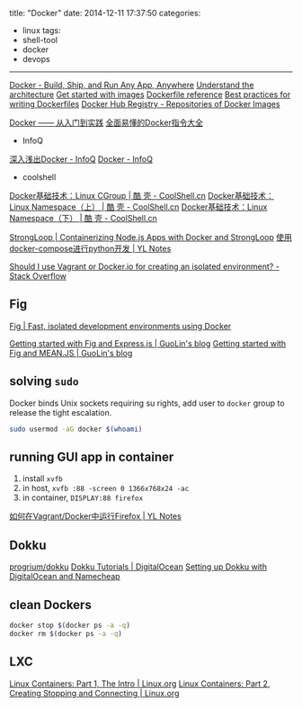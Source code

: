 title: "Docker"
date: 2014-12-11 17:37:50
categories:
- linux
tags:
- shell-tool
- docker
- devops
---

[Docker - Build, Ship, and Run Any App, Anywhere](https://www.docker.com/)
[Understand the architecture](http://docs.docker.com/introduction/understanding-docker/)
[Get started with images](https://docs.docker.com/userguide/dockerimages/)
[Dockerfile reference](http://docs.docker.com/reference/builder/)
[Best practices for writing Dockerfiles](https://docs.docker.com/articles/dockerfile_best-practices/)
[Docker Hub Registry - Repositories of Docker Images](https://registry.hub.docker.com/)

[Docker —— 从入门到实践](http://yeasy.gitbooks.io/docker_practice/content/)
[全面易懂的Docker指令大全](http://joshhu.gitbooks.io/dockercommands/content/index.html)

* InfoQ

[深入浅出Docker - InfoQ](http://www.infoq.com/cn/dockerdeep/)
[Docker - InfoQ](http://www.infoq.com/cn/dockers)

* coolshell

[Docker基础技术：Linux CGroup | 酷 壳 - CoolShell.cn](http://coolshell.cn/articles/17049.html)
[Docker基础技术：Linux Namespace（上） | 酷 壳 - CoolShell.cn](http://coolshell.cn/articles/17010.html)
[Docker基础技术：Linux Namespace（下） | 酷 壳 - CoolShell.cn](http://coolshell.cn/articles/17029.html)

[StrongLoop | Containerizing Node.js Apps with Docker and StrongLoop](https://strongloop.com/strongblog/containerizing-node-js-apps-with-docker-and-strongloop/)
[使用docker-compose进行python开发 | YL Notes](http://yunlzheng.github.io/2015/06/06/dev-python-with-docker-compose/)

[Should I use Vagrant or Docker.io for creating an isolated environment? - Stack Overflow](http://stackoverflow.com/questions/16647069/should-i-use-vagrant-or-docker-io-for-creating-an-isolated-environment)

## Fig

[Fig | Fast, isolated development environments using Docker](http://www.fig.sh/index.html)

[Getting started with Fig and Express.js | GuoLin's blog](http://guolinn.com/2015/Getting-started-with-Fig-and-Express-js/)
[Getting started with Fig and MEAN.JS | GuoLin's blog](http://guolinn.com/2015/fig-meanjs/)

## solving `sudo`

Docker binds Unix sockets requiring su rights, add user to `docker` group to release the tight escalation.

```sh
sudo usermod -aG docker $(whoami)
```

## running GUI app in container

1. install `xvfb`
2. in host, `xvfb :88 -screen 0 1366x768x24 -ac`
3. in container, `DISPLAY:88 firefox`

[如何在Vagrant/Docker中运行Firefox | YL Notes](http://yunlzheng.github.io/2014/10/19/intro-xvfn-ubuntu/)

## Dokku

[progrium/dokku](https://github.com/progrium/dokku)
[Dokku Tutorials | DigitalOcean](https://www.digitalocean.com/community/tags/dokku)
[Setting up Dokku with DigitalOcean and Namecheap](https://gist.github.com/ngoldman/7287753)

## clean Dockers

```sh
docker stop $(docker ps -a -q)
docker rm $(docker ps -a -q)
```

## LXC

[Linux Containers: Part 1, The Intro | Linux.org](http://www.linux.org/threads/linux-containers-part-1-the-intro.4379/)
[Linux Containers: Part 2, Creating Stopping and Connecting | Linux.org](http://www.linux.org/threads/linux-containers-part-2-creating-stopping-and-connecting.4399/)
